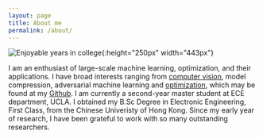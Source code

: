 ```yaml
---
layout: page
title: About me
permalink: /about/
---
```


<!-- This is the base Jekyll theme. You can find out more info about customizing your Jekyll theme, as well as basic Jekyll usage documentation at [jekyllrb.com](https://jekyllrb.com/)

You can find the source code for Minima at GitHub:
[jekyll][jekyll-organization] /
[minima](https://github.com/jekyll/minima)

You can find the source code for Jekyll at GitHub:
[jekyll][jekyll-organization] /
[jekyll](https://github.com/jekyll/jekyll) -->

![Enjoyable years in college](/assets/images/profile.png){:height="250px" width="443px"}


I am an enthusiast of large-scale machine learning, optimization, and their applications. I have broad interests ranging from [computer vision](https://github.com/quanpr/decouple-roi-pooling), model compression, adversarial machine learning and [optimization](https://github.com/cjlin1/simpleNN), which may be found at my [Github](https://github.com/quanpr). I am currently a second-year master student at ECE department, UCLA. I obtained my B.Sc Degree in Electronic Engineering, First Class, from the Chinese Univeristy of Hong Kong. Since my early year of research, I have been grateful to work with so many outstanding researchers.

[jekyll-organization]: https://github.com/jekyll

